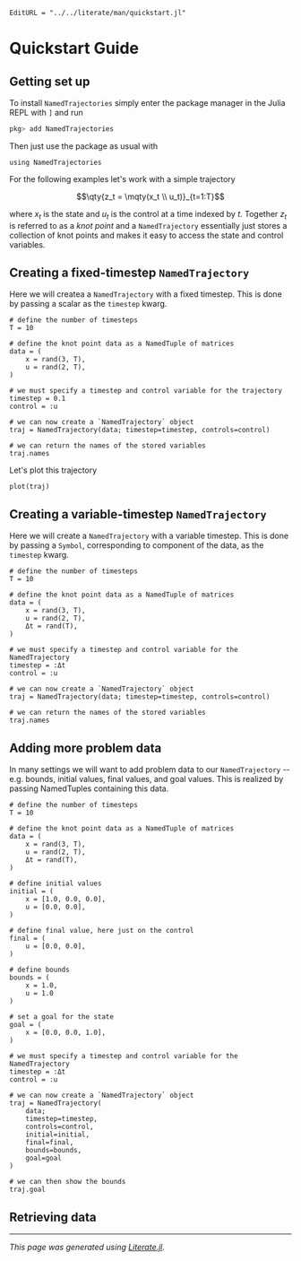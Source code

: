 ```@meta
EditURL = "../../literate/man/quickstart.jl"
```

# Quickstart Guide

## Getting set up

To install `NamedTrajectories` simply enter the package manager in the Julia REPL with `]` and run

```julia
pkg> add NamedTrajectories
```

Then just use the package as usual with

````@example quickstart
using NamedTrajectories
````

For the following examples let's work with a simple trajectory

```math
\qty{z_t = \mqty(x_t \\ u_t)}_{t=1:T}
```

where $x_t$ is the state and $u_t$ is the control at a time indexed by $t$. Together $z_t$ is referred to as a *knot point* and a `NamedTrajectory` essentially just stores a collection of knot points and makes it easy to access the state and control variables.

## Creating a fixed-timestep `NamedTrajectory`

Here we will createa a `NamedTrajectory` with a fixed timestep. This is done by passing a scalar as the `timestep` kwarg.

````@example quickstart
# define the number of timesteps
T = 10

# define the knot point data as a NamedTuple of matrices
data = (
    x = rand(3, T),
    u = rand(2, T),
)

# we must specify a timestep and control variable for the trajectory
timestep = 0.1
control = :u

# we can now create a `NamedTrajectory` object
traj = NamedTrajectory(data; timestep=timestep, controls=control)

# we can return the names of the stored variables
traj.names
````

Let's plot this trajectory

````@example quickstart
plot(traj)
````

## Creating a variable-timestep `NamedTrajectory`

Here we will create a `NamedTrajectory` with a variable timestep. This is done by passing a `Symbol`, corresponding to component of the data, as the `timestep` kwarg.

````@example quickstart
# define the number of timesteps
T = 10

# define the knot point data as a NamedTuple of matrices
data = (
    x = rand(3, T),
    u = rand(2, T),
    Δt = rand(T),
)

# we must specify a timestep and control variable for the NamedTrajectory
timestep = :Δt
control = :u

# we can now create a `NamedTrajectory` object
traj = NamedTrajectory(data; timestep=timestep, controls=control)

# we can return the names of the stored variables
traj.names
````

## Adding more problem data

In many settings we will want to add problem data to our `NamedTrajectory` -- e.g. bounds, initial values, final values, and goal values. This is realized by passing NamedTuples containing this data.

````@example quickstart
# define the number of timesteps
T = 10

# define the knot point data as a NamedTuple of matrices
data = (
    x = rand(3, T),
    u = rand(2, T),
    Δt = rand(T),
)

# define initial values
initial = (
    x = [1.0, 0.0, 0.0],
    u = [0.0, 0.0],
)

# define final value, here just on the control
final = (
    u = [0.0, 0.0],
)

# define bounds
bounds = (
    x = 1.0,
    u = 1.0
)

# set a goal for the state
goal = (
    x = [0.0, 0.0, 1.0],
)

# we must specify a timestep and control variable for the NamedTrajectory
timestep = :Δt
control = :u

# we can now create a `NamedTrajectory` object
traj = NamedTrajectory(
    data;
    timestep=timestep,
    controls=control,
    initial=initial,
    final=final,
    bounds=bounds,
    goal=goal
)

# we can then show the bounds
traj.goal
````

## Retrieving data

---

*This page was generated using [Literate.jl](https://github.com/fredrikekre/Literate.jl).*

